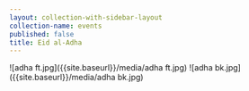 ```yaml
---
layout: collection-with-sidebar-layout
collection-name: events
published: false
title: Eid al-Adha
---
```

![adha ft.jpg]({{site.baseurl}}/media/adha ft.jpg)
![adha bk.jpg]({{site.baseurl}}/media/adha bk.jpg)
